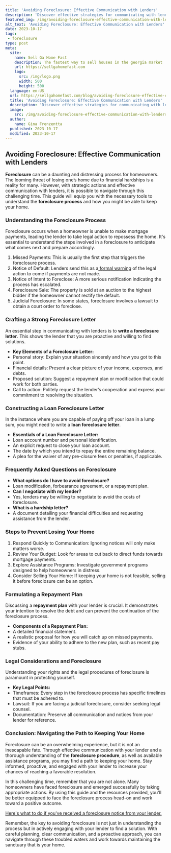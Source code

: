 ```yaml
---
title: 'Avoiding Foreclosure: Effective Communication with Lenders'
description: 'Discover effective strategies for communicating with lenders to avoid foreclosure. Gain insights and solutions to navigate this challenging process.'
featured_img: /img/avoiding-foreclosure-effective-communication-with-lenders.webp
alt_text: 'Avoiding Foreclosure: Effective Communication with Lenders'
date: 2023-10-17
tags:
 - foreclosure
type: post
meta:
  site:
    name: Sell Ga Home Fast
    description: The fastest way to sell houses in the georgia market
    url: https://sellgahomefast.com
    logo:
      src: /img/logo.png
      width: 500
      height: 500
  language: en-US
  url: https://sellgahomefast.com/blog/avoiding-foreclosure-effective-communication-with-lenders
  title: 'Avoiding Foreclosure: Effective Communication with Lenders'
  description: 'Discover effective strategies for communicating with lenders to avoid foreclosure. Gain insights and solutions to navigate this challenging process.'
  image:
    src: /img/avoiding-foreclosure-effective-communication-with-lenders.webp
  author:
    name: Gina Frenzentta
  published: 2023-10-17
  modified: 2023-10-17
---
```



## Avoiding Foreclosure: Effective Communication with Lenders

**Foreclosure** can be a daunting and distressing process for homeowners. The looming threat of losing one’s home due to financial hardships is a reality for many. However, with strategic actions and effective communication with lenders, it is possible to navigate through this challenging time. This guide will equip you with the necessary tools to understand the **foreclosure process** and how you might be able to keep your home.

### Understanding the Foreclosure Process

Foreclosure occurs when a homeowner is unable to make mortgage payments, leading the lender to take legal action to repossess the home. It's essential to understand the steps involved in a foreclosure to anticipate what comes next and prepare accordingly.

1. Missed Payments: This is usually the first step that triggers the foreclosure process.
2. Notice of Default: Lenders send this as a[  formal   warning](https://sellgahomefast.com/blog/navigating-financial-strain-coping-with-foreclosure-threat) of the legal action to come if payments are not made.
3. Notice of Intent to Foreclose: A more serious notification indicating the process has escalated.
4. Foreclosure Sale: The property is sold at an auction to the highest bidder if the homeowner cannot rectify the default.
5. Judicial Foreclosure: In some states, foreclosure involves a lawsuit to obtain a court order to foreclose.

### Crafting a Strong Foreclosure Letter

An essential step in communicating with lenders is to **write a foreclosure letter**. This shows the lender that you are proactive and willing to find solutions.
  - **Key Elements of a Foreclosure Letter:**
  - Personal story: Explain your situation sincerely and how you got to this point.
  - Financial details: Present a clear picture of your income, expenses, and debts.
  - Proposed solution: Suggest a repayment plan or modification that could work for both parties.
  - Call to action: Politely request the lender’s cooperation and express your commitment to resolving the situation.

### Constructing a Loan Foreclosure Letter

In the instance where you are capable of paying off your loan in a lump sum, you might need to write a **loan foreclosure letter**.
  - **Essentials of a Loan Foreclosure Letter:**
  - Loan account number and personal identification.
  - An explicit request to close your loan account.
  - The date by which you intend to repay the entire remaining balance.
  - A plea for the waiver of any pre-closure fees or penalties, if applicable.

### Frequently Asked Questions on Foreclosure
  - **What options do I have to avoid foreclosure?**
  - Loan modification, forbearance agreement, or a repayment plan.
  - **Can I negotiate with my lender?**
  - Yes, lenders may be willing to negotiate to avoid the costs of foreclosure.
  - **What is a hardship letter?**
  - A document detailing your financial difficulties and requesting assistance from the lender.

### Steps to Prevent Losing Your Home

1. Respond Quickly to Communication: Ignoring notices will only make matters worse.
2. Review Your Budget: Look for areas to cut back to direct funds towards mortgage payments.
3. Explore Assistance Programs: Investigate government programs designed to help homeowners in distress.
4. Consider Selling Your Home: If keeping your home is not feasible, selling it before foreclosure can be an option.

### Formulating a Repayment Plan 

Discussing a **repayment plan** with your lender is crucial. It demonstrates your intention to resolve the debt and can prevent the continuation of the foreclosure process.
  - **Components of a Repayment Plan:**
  - A detailed financial statement.
  - A realistic proposal for how you will catch up on missed payments.
  - Evidence of your ability to adhere to the new plan, such as recent pay stubs.

### Legal Considerations and Foreclosure

Understanding your rights and the legal procedures of foreclosure is paramount in protecting yourself.
  - **Key Legal Points:**
  - Timeframes: Every step in the foreclosure process has specific timelines that must be adhered to.
  - Lawsuit: If you are facing a judicial foreclosure, consider seeking legal counsel.
  - Documentation: Preserve all communication and notices from your lender for reference.

### Conclusion: Navigating the Path to Keeping Your Home

Foreclosure can be an overwhelming experience, but it is not an inescapable fate. Through effective communication with your lender and a thorough understanding of the **foreclosure procedure**, as well as available assistance programs, you may find a path to keeping your home. Stay informed, proactive, and engaged with your lender to increase your chances of reaching a favorable resolution.

In this challenging time, remember that you are not alone. Many homeowners have faced foreclosure and emerged successfully by taking appropriate actions. By using this guide and the resources provided, you'll be better equipped to face the foreclosure process head-on and work toward a positive outcome.

[Here's what to do if you've received a foreclosure notice from your lender.](https://www.fool.com/the-ascent/mortgages/articles/got-a-foreclosure-notice-from-your-lender-heres-what-to-do/)

Remember, the key to avoiding foreclosure is not just in understanding the process but in actively engaging with your lender to find a solution. With careful planning, clear communication, and a proactive approach, you can navigate through these troubled waters and work towards maintaining the sanctuary that is your home.